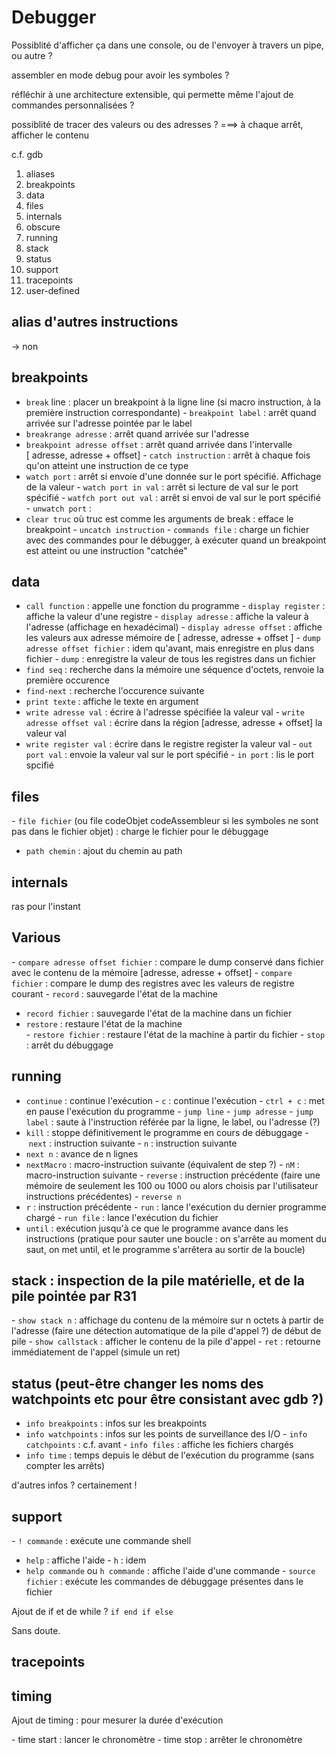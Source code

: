 # Debugger

Possiblité d'afficher ça dans une console, 
ou de l'envoyer à travers un pipe, ou autre ?

assembler en mode debug pour avoir les symboles ?

réfléchir à une architecture extensible, qui permette même l'ajout de 
commandes personnalisées ?


possiblité de tracer des valeurs ou des adresses ? 
===>  à chaque arrêt, afficher le contenu

c.f. gdb


1. aliases
2. breakpoints
3. data
4. files
5. internals
6. obscure 
7. running
8. stack
9. status 
10. support
11. tracepoints
12. user-defined

## alias d'autres instructions
-> non

## breakpoints

- `break` line : placer un breakpoint à la ligne line (si macro instruction, à la première instruction correspondante)
- `breakpoint label` : arrêt quand arrivée sur l'adresse pointée par le label
- `breakrange adresse` : arrêt quand arrivée sur l'adresse
- `breakpoint adresse offset` : 
	arrêt quand arrivée dans l'intervalle [ adresse, adresse + offset]
- `catch instruction` : arrêt à chaque fois qu'on atteint une instruction de ce type
- `watch port` : arrêt si envoie d'une donnée sur le port spécifié. Affichage 
	de la valeur
- `watch port in val` : arrêt si lecture de val sur le port spécifié
- `watfch port out val` : arrêt si envoi de val sur le port spécifié
- `unwatch port` : 
- `clear truc` où truc est comme les arguments de break : efface le breakpoint
- `uncatch instruction`
- `commands file` : charge un fichier avec des commandes pour le débugger, à exécuter quand un breakpoint est atteint ou une instruction "catchée"


## data

- `call function` : appelle une fonction du programme
- `display register` : affiche la valeur d'une registre
- `display adresse` : affiche la valeur à l'adresse (affichage en hexadécimal)
- `display adresse offset` : affiche les valeurs aux adresse mémoire 
	de [ adresse, adresse + offset ]
- `dump adresse offset fichier` : idem qu'avant, mais enregistre en plus dans fichier
- `dump` : enregistre la valeur de tous les registres dans un fichier
- `find seq` : recherche dans la mémoire une séquence d'octets,
	renvoie la première occurence
- `find-next` : recherche l'occurence suivante
- `print texte` : affiche le texte en argument
- `write adresse val` : écrire à l'adresse spécifiée la valeur val
- `write adresse offset val` : écrire dans la région [adresse, adresse + offset] la
	valeur val
- `write register val` : écrire dans le registre register la valeur val
- `out port val` : envoie la valeur val sur le port spécifié
- `in port` : lis le port spcifié

## files

- `file fichier` (ou file codeObjet codeAssembleur si les symboles ne sont pas dans le
	 fichier objet) : charge le fichier pour le débuggage
- `path chemin` : ajout du chemin au path

## internals
ras pour l'instant

## Various
- `compare adresse offset fichier` : compare le dump conservé dans fichier avec 
le contenu de la mémoire [adresse, adresse + offset]
- `compare fichier` : compare le dump des registres avec les valeurs de registre courant
- `record` : sauvegarde l'état de la machine 
- `record fichier` : sauvegarde l'état de la machine dans un fichier
- `restore` : restaure l'état de la machine  
- `restore fichier` : restaure l'état de la machine à partir du fichier
- `stop` : arrêt du débuggage


## running 
- `continue` : continue l'exécution
- `c` : continue l'exécution
- `ctrl + c` : met en pause l'exécution du programme 
- `jump line` 
- `jump adresse`
- `jump label` : saute à l'instruction référée par la ligne, le label, ou l'adresse (?)
- `kill` : stoppe définitivement le programme en cours de débuggage
- `next` : instruction suivante
- `n` : instruction suivante
- `next n` : avance de n lignes
- `nextMacro` : macro-instruction suivante (équivalent de step ?)
- `nM` : macro-instruction suivante
- `reverse` : instruction précédente (faire une mémoire de seulement les 100 ou 1000
	 ou alors choisis par l'utilisateur instructions précédentes)
- `reverse n`
- `r` : instruction précédente
- `run` : lance l'exécution du dernier programme chargé
- `run file` : lance l'exécution du fichier
- `until` : exécution jusqu'à ce que le programme avance dans les instructions
	(pratique pour sauter une boucle : on s'arrête au moment du saut, on met until, 
	et le programme s'arrêtera au sortir de la boucle)


## stack : inspection de la pile matérielle, et de la pile pointée par R31
- `show stack n` : affichage du contenu de la mémoire sur n octets à partir de l'adresse (faire une détection automatique de la pile d'appel ?)
de début de pile
- `show callstack` : afficher le contenu de la pile d'appel
- `ret` : retourne immédiatement de l'appel (simule un ret)


## status (peut-être changer les noms des watchpoints etc pour être consistant avec gdb ?)
- `info breakpoints` : infos sur les breakpoints
- `info watchpoints` : infos sur les points de surveillance des I/O
- `info catchpoints` : c.f. avant
- `info files` : affiche les fichiers chargés
- `info time` : temps depuis le début de l'exécution du programme 
(sans compter les arrêts)

d'autres infos ? certainement !

## support 
- `! commande` : exécute une commande shell
- `help` : affiche l'aide
- `h` : idem
- `help commande` ou `h commande` : affiche l'aide d'une commande
- `source fichier` : exécute les commandes de débuggage présentes dans le fichier

Ajout de if et de while ?
`if end if else`


Sans doute.

## tracepoints

## timing

Ajout de timing : pour mesurer la durée d'exécution

- time start : lancer le chronomètre
- time stop : arrêter le chronomètre
